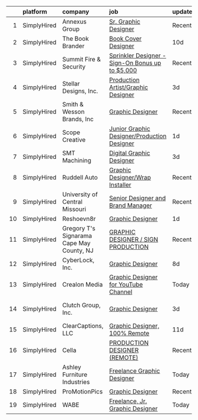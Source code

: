 

|    | platform    | company                                   | job                                                                                                                                                          | update_time   | location                  |
|---:|:------------|:------------------------------------------|:-------------------------------------------------------------------------------------------------------------------------------------------------------------|:--------------|:--------------------------|
|  1 | SimplyHired | Annexus Group                             | [Sr. Graphic Designer](https://www.simplyhired.com/job/QzjZWeLZjIgROqVkMYQTogb1NirWBk8_Ebmdaf8zXJ8LltxEnFwb7A?q=graphic+designer)                            | Recently      | Scottsdale, AZ            |
|  2 | SimplyHired | The Book Brander                          | [Book Cover Designer](https://www.simplyhired.com/job/OzVT_PNJeRh8WRxX4o_jYpXrM075jwcwdvjRsvsIBFG_oFd8ZpjjXw?q=graphic+designer)                             | 10d           | Remote                    |
|  3 | SimplyHired | Summit Fire & Security                    | [Sprinkler Designer - Sign-On Bonus up to $5,000](https://www.simplyhired.com/job/yOsOTKQCSngOdSrMzmElktpvMkno7X_DmsHM6-7-Z3RJpXD2hW75ig?q=graphic+designer) | Recently      | Portsmouth, VA            |
|  4 | SimplyHired | Stellar Designs, Inc.                     | [Production Artist/Graphic Designer](https://www.simplyhired.com/job/7pu9xRb6xA9EnQ92-mJqmePrbwJnz3f5ObscBckCCIY-VYkPANtMMg?q=graphic+designer)              | 3d            | Anchorage, AK             |
|  5 | SimplyHired | Smith & Wesson Brands, Inc                | [Graphic Designer](https://www.simplyhired.com/job/WZP1AeVBdJyl_C-vuTuHt_1uD3KWKdXGHoRilvprN4adH0oq1JMaVg?q=graphic+designer)                                | Recently      | Maryville, TN             |
|  6 | SimplyHired | Scope Creative                            | [Junior Graphic Designer/Production Designer](https://www.simplyhired.com/job/evYHmsxGtB8DTA_Kp0vzruLdEzaK7GjXzEJVrxdl6ekdbn1ww4ku7Q?q=graphic+designer)     | 1d            | Remote                    |
|  7 | SimplyHired | SMT Machining                             | [Digital Graphic Designer](https://www.simplyhired.com/job/h_WUr9zsYO_ehRrzY_YBAIaHjKWHIoiofNXC19W_QXz6NdsrppTUuw?q=graphic+designer)                        | 3d            | Glendale, AZ              |
|  8 | SimplyHired | Ruddell Auto                              | [Graphic Designer/Wrap Installer](https://www.simplyhired.com/job/ajBuBy_i5ox-3IxXVO1Z0h4bkN1J6RZN4kDRj4Q2JSc_MWJ3RHVkbQ?q=graphic+designer)                 | Recently      | Port Angeles, WA          |
|  9 | SimplyHired | University of Central Missouri            | [Senior Designer and Brand Manager](https://www.simplyhired.com/job/fgt5-S4pjrX_p2ErnUCasTqjbXih82qK9_Z3iaYzGrCspQJjjc4tDA?q=graphic+designer)               | Recently      | Warrensburg, MO           |
| 10 | SimplyHired | Reshoevn8r                                | [Graphic Designer](https://www.simplyhired.com/job/f8gT3eBOc9T7V8hdd4JGdU1leUJY2pxYAvG4Nhiovfrq2aUxmoXsmw?q=graphic+designer)                                | 1d            | Phoenix, AZ               |
| 11 | SimplyHired | Gregory T's Signarama Cape May County, NJ | [GRAPHIC DESIGNER / SIGN PRODUCTION](https://www.simplyhired.com/job/exBLqCJ6kxNeRLEaBqpB-pMfryuy2xlNZARAvjgePvgJnCtFrG9kUQ?q=graphic+designer)              | Recently      | Egg Harbor Township, NJ   |
| 12 | SimplyHired | CyberLock, Inc.                           | [Graphic Designer](https://www.simplyhired.com/job/r8gYUjiGO3nJghNwzDGuT0q6wrxHZLQmOqi7urzIP4Yubq4PAT0McQ?q=graphic+designer)                                | 8d            | Corvallis, OR             |
| 13 | SimplyHired | Crealon Media                             | [Graphic Designer for YouTube Channel](https://www.simplyhired.com/job/ExEHgeOCWGBiWP1DhIk7Upv6Ul2pSg1dKrqCeW4IIagOoB2xIPbaWA?q=graphic+designer)            | Today         | Remote                    |
| 14 | SimplyHired | Clutch Group, Inc.                        | [Graphic Designer](https://www.simplyhired.com/job/Z5RNPAxd3mhvYOqYj7QKYhmTdXUDNFciZVKjFaf1VginIi25yg6VyQ?q=graphic+designer)                                | 3d            | United States +1 location |
| 15 | SimplyHired | ClearCaptions, LLC                        | [Graphic Designer, 100% Remote](https://www.simplyhired.com/job/WGfUSB8QYF2PHXH1RfopX9_Py9PLpv76N9ymn5cKbMMkVriH8bD3Kg?q=graphic+designer)                   | 11d           | Remote                    |
| 16 | SimplyHired | Cella                                     | [PRODUCTION DESIGNER (REMOTE)](https://www.simplyhired.com/job/jphCQTBZ3XUNnrEbnNGlePiM-sZU_vHFRC7yadwCus4q2uLi3XX4UA?q=graphic+designer)                    | Recently      | Remote                    |
| 17 | SimplyHired | Ashley Furniture Industries               | [Freelance Graphic Designer](https://www.simplyhired.com/job/2AsV77U4fHlK7Bhuvn6ihdzCU-deIPCBL4He-lYuqjhZ_r_-CLLGTw?q=graphic+designer)                      | Today         | Remote                    |
| 18 | SimplyHired | ProMotionPics                             | [Graphic Designer](https://www.simplyhired.com/job/LyEEx8TCHM-TBJd9ipMTIIjDDrQX6K7w00d0JurhxZ_XOyHeMY1rqg?q=graphic+designer)                                | Recently      | Remote                    |
| 19 | SimplyHired | WABE                                      | [Freelance, Jr. Graphic Designer](https://www.simplyhired.com/job/PJEDmkYHQExRKc6ihxAZl2_m33JWXd_rRUbrnl3jJTsi6GeFUBUEbw?q=graphic+designer)                 | Today         | Remote                    |